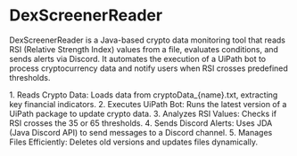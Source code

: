 # DexScreenerReader
DexScreenerReader is a Java-based crypto data monitoring tool that reads RSI (Relative Strength Index) values from a file, evaluates conditions, and sends alerts via Discord. It automates the execution of a UiPath bot to process cryptocurrency data and notify users when RSI crosses predefined thresholds.

1️. Reads Crypto Data: Loads data from cryptoData_{name}.txt, extracting key financial indicators.
2️. Executes UiPath Bot: Runs the latest version of a UiPath package to update crypto data.
3️. Analyzes RSI Values: Checks if RSI crosses the 35 or 65 thresholds.
4️. Sends Discord Alerts: Uses JDA (Java Discord API) to send messages to a Discord channel.
5️. Manages Files Efficiently: Deletes old versions and updates files dynamically.

